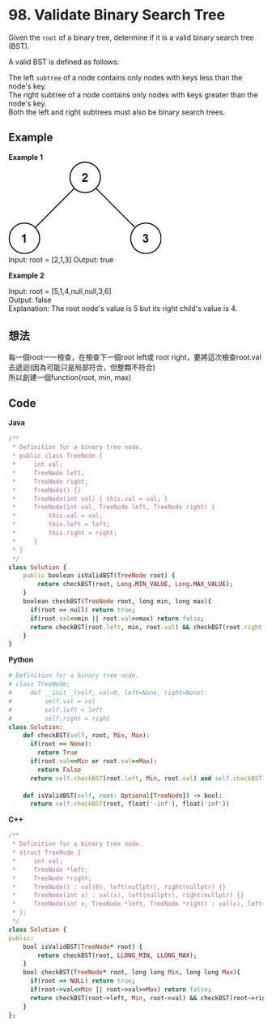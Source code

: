 # 98. Validate Binary Search Tree
Given the `root` of a binary tree, determine if it is a valid binary search tree (BST).  

A valid BST is defined as follows:  

The left `subtree` of a node contains only nodes with keys less than the node's key.  
The right subtree of a node contains only nodes with keys greater than the node's key.  
Both the left and right subtrees must also be binary search trees.  
 
## Example
**Example 1**  
![Image](https://github.com/Adalyne/Leetcode/blob/a044787fccbc4d110e06066ec575b260acb34482/Binary%20Search%20Tree/Image/tree1.jpg)  
Input: root = [2,1,3]
Output: true

**Example 2**  

Input: root = [5,1,4,null,null,3,6]  
Output: false  
Explanation: The root node's value is 5 but its right child's value is 4.  

## 想法
每一個root一一檢查，在檢查下一個root left或 root right，要將這次檢查root.val去遞迴(因為可能只是局部符合，但整顆不符合)  
所以創建一個function(root, min, max)

## Code
**Java**
```ruby
/**
 * Definition for a binary tree node.
 * public class TreeNode {
 *     int val;
 *     TreeNode left;
 *     TreeNode right;
 *     TreeNode() {}
 *     TreeNode(int val) { this.val = val; }
 *     TreeNode(int val, TreeNode left, TreeNode right) {
 *         this.val = val;
 *         this.left = left;
 *         this.right = right;
 *     }
 * }
 */
class Solution {
    public boolean isValidBST(TreeNode root) {
        return checkBST(root, Long.MIN_VALUE, Long.MAX_VALUE);
    }
    boolean checkBST(TreeNode root, long min, long max){
      if(root == null) return true;
      if(root.val<=min || root.val>=max) return false;
      return checkBST(root.left, min, root.val) && checkBST(root.right, root.val, max);
    }
}
```
**Python**
```ruby
# Definition for a binary tree node.
# class TreeNode:
#     def __init__(self, val=0, left=None, right=None):
#         self.val = val
#         self.left = left
#         self.right = right
class Solution:
    def checkBST(self, root, Min, Max):
      if(root == None):
        return True
      if(root.val<=Min or root.val>=Max):
        return False
      return self.checkBST(root.left, Min, root.val) and self.checkBST(root.right, root.val, Max)

    def isValidBST(self, root: Optional[TreeNode]) -> bool:
      return self.checkBST(root, float('-inf'), float('inf'))  
```
**C++**
```ruby
/**
 * Definition for a binary tree node.
 * struct TreeNode {
 *     int val;
 *     TreeNode *left;
 *     TreeNode *right;
 *     TreeNode() : val(0), left(nullptr), right(nullptr) {}
 *     TreeNode(int x) : val(x), left(nullptr), right(nullptr) {}
 *     TreeNode(int x, TreeNode *left, TreeNode *right) : val(x), left(left), right(right) {}
 * };
 */
class Solution {
public:
    bool isValidBST(TreeNode* root) {
        return checkBST(root, LLONG_MIN, LLONG_MAX);
    }
    bool checkBST(TreeNode* root, long long Min, long long Max){
      if(root == NULL) return true;
      if(root->val<=Min || root->val>=Max) return false;
      return checkBST(root->left, Min, root->val) && checkBST(root->right, root->val, Max);
    }
};
```
